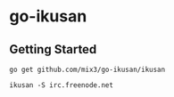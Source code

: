 # go-ikusan

## Getting Started

```
go get github.com/mix3/go-ikusan/ikusan
```
```
ikusan -S irc.freenode.net
```
